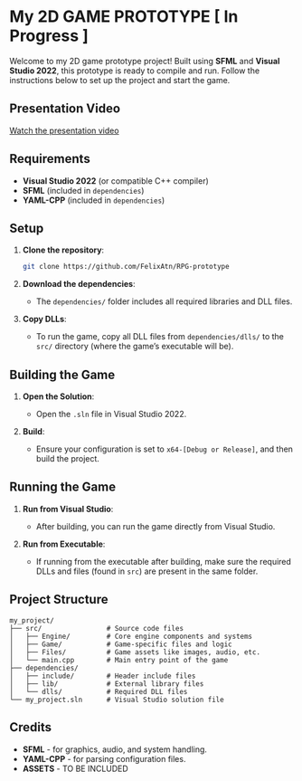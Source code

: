 # My 2D GAME PROTOTYPE [ In Progress ] 

Welcome to my 2D game prototype project! Built using **SFML** and **Visual Studio 2022**, this prototype is ready to compile and run. Follow the instructions below to set up the project and start the game.

## Presentation Video

[Watch the presentation video](https://youtu.be/SrC1APVdNLc?si=_UcgaW2pXezXLm9H)

## Requirements

- **Visual Studio 2022** (or compatible C++ compiler)
- **SFML** (included in `dependencies`)
- **YAML-CPP** (included in `dependencies`)

## Setup

1. **Clone the repository**:
   ```bash
   git clone https://github.com/FelixAtn/RPG-prototype
   ```

2. **Download the dependencies**:
   - The `dependencies/` folder includes all required libraries and DLL files.

3. **Copy DLLs**:
   - To run the game, copy all DLL files from `dependencies/dlls/` to the `src/` directory (where the game’s executable will be).

## Building the Game

1. **Open the Solution**:
   - Open the `.sln` file in Visual Studio 2022.

2. **Build**:
   - Ensure your configuration is set to `x64-[Debug or Release]`, and then build the project.

## Running the Game

1. **Run from Visual Studio**:
   - After building, you can run the game directly from Visual Studio.

2. **Run from Executable**:
   - If running from the executable after building, make sure the required DLLs and files (found in `src`) are present in the same folder.

## Project Structure

```
my_project/
├── src/                # Source code files
│   ├── Engine/         # Core engine components and systems
│   ├── Game/           # Game-specific files and logic
│   ├── Files/          # Game assets like images, audio, etc.
│   └── main.cpp        # Main entry point of the game
├── dependencies/
│   ├── include/        # Header include files
│   ├── lib/            # External library files
│   └── dlls/           # Required DLL files
└── my_project.sln      # Visual Studio solution file
```

## Credits
- **SFML** - for graphics, audio, and system handling.
- **YAML-CPP** - for parsing configuration files.
- **ASSETS** - TO BE INCLUDED
